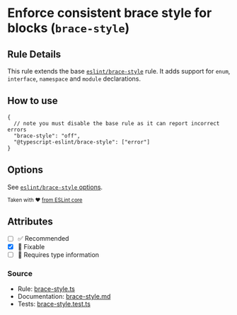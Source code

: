 # Enforce consistent brace style for blocks (`brace-style`)

## Rule Details

This rule extends the base [`eslint/brace-style`](https://eslint.org/docs/rules/brace-style) rule.
It adds support for `enum`, `interface`, `namespace` and `module` declarations.

## How to use

```jsonc
{
  // note you must disable the base rule as it can report incorrect errors
  "brace-style": "off",
  "@typescript-eslint/brace-style": ["error"]
}
```

## Options

See [`eslint/brace-style` options](https://eslint.org/docs/rules/brace-style#options).

<sup>

Taken with ❤️ [from ESLint core](https://github.com/eslint/eslint/blob/main/docs/rules/brace-style.md)

</sup>

## Attributes

- [ ] ✅ Recommended
- [x] 🔧 Fixable
- [ ] 💭 Requires type information

### Source

- Rule: [brace-style.ts](https://github.com/typescript-eslint/typescript-eslint/blob/main/packages/eslint-plugin/src/rules/brace-style.ts)
- Documentation: [brace-style.md](https://github.com/typescript-eslint/typescript-eslint/blob/main/packages/eslint-plugin/docs/rules/brace-style.md)
- Tests: [brace-style.test.ts](https://github.com/typescript-eslint/typescript-eslint/blob/main/packages/eslint-plugin/tests/rules/brace-style.test.ts)
